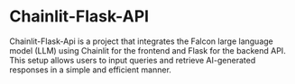 # Chainlit-Flask-API
Chainlit-Flask-Api is a project that integrates the Falcon large language model (LLM) using Chainlit for the frontend and Flask for the backend API. This setup allows users to input queries and retrieve AI-generated responses in a simple and efficient manner.
